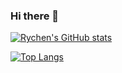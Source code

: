 ### Hi there 👋

[![Rychen's GitHub stats](https://github-readme-stats.vercel.app/api?username=Yichen-Wong&show_icons=true)](https://github.com/Yichen-Wong/github-readme-stats)


[![Top Langs](https://github-readme-stats.vercel.app/api/top-langs/?username=Yichen-Wong&layout=compact)](https://github.com/Yichen-Wong/github-readme-stats)



<!--
**Yichen-Wong/Yichen-Wong** is a ✨ _special_ ✨ repository because its `README.md` (this file) appears on your GitHub profile.

Here are some ideas to get you started:

- 🔭 I’m currently working on ...
- 🌱 I’m currently learning ...
- 👯 I’m looking to collaborate on ...
- 🤔 I’m looking for help with ...
- 💬 Ask me about ...
- 📫 How to reach me: ...
- 😄 Pronouns: ...
- ⚡ Fun fact: ...
-->

